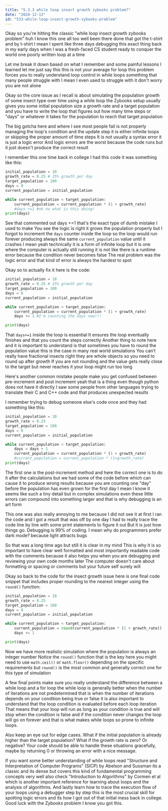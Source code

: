 ```yaml
---
title: "5.3.3 while loop insect growth zybooks problem?"
date: "2024-12-13"
id: "533-while-loop-insect-growth-zybooks-problem"
---
```


Okay so you're hitting the classic "while loop insect growth zybooks problem" huh I know this one all too well been there done that got the t-shirt and by t-shirt I mean I spent like three days debugging this exact thing back in my early days when I was a fresh-faced CS student ready to conquer the world one poorly written loop at a time

Let me break it down based on what I remember and some painful lessons I learned let me just say this this is not your average for loop this problem forces you to really understand loop control in while loops something that many people struggle with I mean I even used to struggle with it don't worry you are not alone

Okay so the core issue as I recall is about simulating the population growth of some insect type over time using a while loop the Zybooks setup usually gives you some initial population size a growth rate and a target population and you have to write the loop that figures out how many time steps or "days" or whatever it takes for the population to reach that target population

The big gotcha here and where I see most people fail is not properly managing the loop's condition and the update step it is either infinite loops or skipping the proper amount of time steps It is not usually a syntax error it is just a logic error And logic errors are the worst because the code runs but it just doesn't produce the correct result

I remember this one time back in college I had this code it was something like this:

```python
initial_population = 10
growth_rate = 0.25 # 25% growth per day
target_population = 100
days = 0
current_population = initial_population

while current_population < target_population:
    current_population = current_population * (1 + growth_rate)
    #days +=1 #oh no what is this doing!
print(days)
```

See that commented out days +=1 that's the exact type of dumb mistake I used to make You see the logic is right it grows the population properly but I forgot to increment the `days` counter inside the loop so the loop would run forever producing always the same `current_population` value until it crashes I mean yeah technically it is a form of infinite loop but it is one where the computer is actually still running it is not like there is a runtime error because the condition never becomes false The real problem was the logic error and that kind of error is always the hardest to spot

Okay so to actually fix it here is the code:

```python
initial_population = 10
growth_rate = 0.25 # 25% growth per day
target_population = 100
days = 0
current_population = initial_population

while current_population < target_population:
    current_population = current_population * (1 + growth_rate)
    days += 1 #I'm counting the days now!!!

print(days)
```
That `days+=1` inside the loop is essential It ensures the loop eventually finishes and that you count the steps correctly Another thing to note here and it is important to understand is that sometimes you have to round the population value this is the case in many real world simulations You can’t really have fractional insects right they are whole objects so you need to round up after growth If you are not rounding and the value gets really close to the target but never reaches it your loop might run too long

Here's another common mistake people make you get confused between pre-increment and post increment yeah that is a thing even though python does not have it directly I saw some people from other languages trying to translate their C and C++ code and that produces unexpected results

I remember trying to debug someone else's code once and they had something like this:

```python
initial_population = 10
growth_rate = 0.25
target_population = 100
days = 0
current_population = initial_population

while current_population < target_population:
    days = days + 1
    current_population = current_population * (1 + growth_rate)
    #current_population = current_population * (1+growth_rate)
print(days)
```

The first one is the post-increment method and here the correct one is to do it after the calculations but we had some of the code before which can cause it to produce wrong results because you are counting one "day" before the population has even grown for the first day I mean I know it seems like such a tiny detail but in complex simulations even these little errors can compound into something larger and that is why debugging is an art form

This one was also really annoying to me because I did not see it at first I ran the code and I got a result that was off by one day I had to really trace the code line by line with some print statements to figure it out But it is just how things go. Debugging is 99% of coding. I mean why do programmers prefer dark mode? because light attracts bugs

So that was a long time ago but still it is clear in my mind This is why it is so important to have clear well formatted and most importantly readable code with the comments because it also helps you when you are debugging and reviewing your own code months later The computer doesn't care about formatting or spacing or comments but your future self surely will

Okay so back to the code for the insect growth issue here is one final code snippet that includes proper rounding to the nearest integer using the `round()` function:

```python
initial_population = 10
growth_rate = 0.25
target_population = 100
days = 0
current_population = initial_population

while current_population < target_population:
    current_population = round(current_population * (1 + growth_rate))
    days += 1

print(days)

```

Now we have more realistic simulation where the population is always an integer number Notice the `round()` function that is the key here you might need to use `math.ceil()` or `math.floor()` depending on the specific requirements but `round()` is the most common and generally correct one for this type of simulation

A few final points make sure you really understand the difference between a while loop and a for loop the while loop is generally better when the number of iterations are not predetermined that is when the number of iterations depends on your condition being true or false it is also important to understand that the loop condition is evaluated before each loop iteration That means that your loop will run as long as your condition is true and will stop when the condition is false and if the condition never changes the loop will go on forever and that is what makes while loops so prone to infinite loops.

Also keep an eye out for edge cases. What if the initial population is already higher than the target population? What if the growth rate is zero? Or negative? Your code should be able to handle these situations gracefully, maybe by returning 0 or throwing an error with a nice message.

If you want some better understanding of while loops read "Structure and Interpretation of Computer Programs" (SICP) by Abelson and Sussman its a classic and its dense but covers this kind of fundamental programming concepts very well also check "Introduction to Algorithms" by Cormen et al which is another important reference for learning about loops and the analysis of algorithms. And lastly learn how to trace the execution flow of your loops using a debugger step by step this is the most crucial skill for spotting logic errors and its how I got out of that initial mess back in college. Good luck with the Zybooks problem I know you got this.

